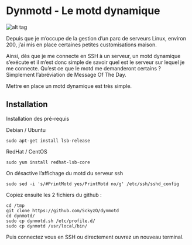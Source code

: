 # Dynmotd - Le motd dynamique

![alt tag](http://www.tomzone.fr/wp-content/uploads/2015/02/putty.jpg)

Depuis que je m’occupe de la gestion d’un parc de serveurs Linux, environ 200, j’ai mis en place certaines petites customisations maison.

Ainsi, dès que je me connecte en SSH à un serveur, un motd dynamique s’exécute et il m’est donc simple de savoir quel est le serveur sur lequel je me connecte. Qu’est ce que le motd me demanderont certains ? Simplement l’abréviation de Message Of The Day.

Mettre en place un motd dynamique est très simple.


## Installation

Installation des pré-requis

Debian / Ubuntu

`sudo apt-get install lsb-release`

RedHat / CentOS

`sudo yum install redhat-lsb-core`

On désactive l’affichage du motd du serveur ssh

`sudo sed -i 's/#PrintMotd yes/PrintMotd no/g' /etc/ssh/sshd_config`

Copiez ensuite les 2 fichiers du github :

```
cd /tmp
git clone https://github.com/SckyzO/dynmotd
cd dynmotd/
sudo cp dynmotd.sh /etc/profile.d/
sudo cp dynmotd /usr/local/bin/
```

Puis connectez vous en SSH ou directement ouvrez un nouveau terminal.
